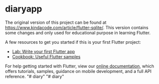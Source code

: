 # diaryapp

The original version of this project can be found at https://www.kindacode.com/article/flutter-sqlite/. This version contains some changes and only used for educational purpose in learning Flutter.

A few resources to get you started if this is your first Flutter project:

- [Lab: Write your first Flutter app](https://flutter.dev/docs/get-started/codelab)
- [Cookbook: Useful Flutter samples](https://flutter.dev/docs/cookbook)

For help getting started with Flutter, view our
[online documentation](https://flutter.dev/docs), which offers tutorials,
samples, guidance on mobile development, and a full API reference.
"# diary" 
"# diary" 
